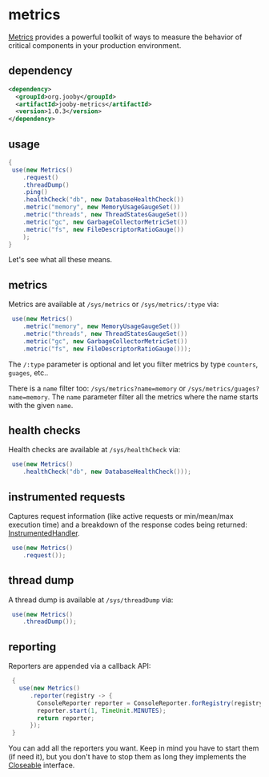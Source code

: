 # metrics

[Metrics](http://metrics.dropwizard.io) provides a powerful toolkit of ways to measure the behavior of critical components in your production environment.

## dependency

```xml
<dependency>
  <groupId>org.jooby</groupId>
  <artifactId>jooby-metrics</artifactId>
  <version>1.0.3</version>
</dependency>
```

## usage

```java
{
 use(new Metrics()
    .request()
    .threadDump()
    .ping()
    .healthCheck("db", new DatabaseHealthCheck())
    .metric("memory", new MemoryUsageGaugeSet())
    .metric("threads", new ThreadStatesGaugeSet())
    .metric("gc", new GarbageCollectorMetricSet())
    .metric("fs", new FileDescriptorRatioGauge())
    );
}
```

Let's see what all these means.

## metrics

Metrics are available at ```/sys/metrics``` or ```/sys/metrics/:type``` via:

```java
 use(new Metrics()
    .metric("memory", new MemoryUsageGaugeSet())
    .metric("threads", new ThreadStatesGaugeSet())
    .metric("gc", new GarbageCollectorMetricSet())
    .metric("fs", new FileDescriptorRatioGauge()));
```

The ```/:type``` parameter is optional and let you filter metrics by type ```counters```, ```guages```, etc..

There is a ```name``` filter too: ```/sys/metrics?name=memory``` or ```/sys/metrics/guages?name=memory```. The ```name``` parameter filter all the metrics where the name starts with the given ```name```.

## health checks

Health checks are available at ```/sys/healthCheck``` via:

```java
 use(new Metrics()
    .healthCheck("db", new DatabaseHealthCheck()));
```

## instrumented requests

Captures request information (like active requests or min/mean/max execution time) and a breakdown of the response codes being returned: [InstrumentedHandler](/apidocs/org/jooby/assets/InstrumentedHandler.html).

```java
 use(new Metrics()
    .request());
```

## thread dump

A thread dump is available at ```/sys/threadDump``` via:

```java
 use(new Metrics()
    .threadDump());
```

## reporting

Reporters are appended via a callback API:

```java
 {
   use(new Metrics()
      .reporter(registry -> {
        ConsoleReporter reporter = ConsoleReporter.forRegistry(registry).build();
        reporter.start(1, TimeUnit.MINUTES);
        return reporter;
      });
 }
```

You can add all the reporters you want. Keep in mind you have to start them (if need it), but you don't have to stop them as long they implements the [Closeable](/apidocs/org/jooby/assets/Closeable.html) interface.
